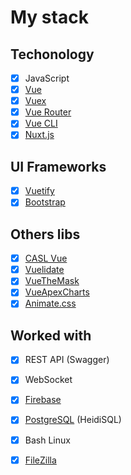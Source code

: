 # My stack
## Techonology
- [x] JavaScript
- [x] [Vue](https://vuejs.org/)
- [x] [Vuex](https://vuex.vuejs.org/)
- [x] [Vue Router](https://router.vuejs.org/)
- [x] [Vue CLI](https://cli.vuejs.org/)
- [x] [Nuxt.js](https://nuxtjs.org/)

## UI Frameworks
- [x] [Vuetify](https://vuetifyjs.com/en/)
- [x] [Bootstrap](https://getbootstrap.com/)

## Others libs
- [x] [CASL Vue](https://github.com/stalniy/casl/tree/master/packages/casl-vue)
- [x] [Vuelidate](https://vuelidate.js.org/)
- [x] [VueTheMask](https://github.com/vuejs-tips/vue-the-mask)
- [x] [VueApexCharts](https://github.com/apexcharts/vue-apexcharts)
- [x] [Animate.css](https://animate.style/)

## Worked with
- [x] REST API (Swagger)
- [x] WebSocket
- [x] [Firebase](https://firebase.google.com/?hl=en)
- [x] [PostgreSQL](https://www.postgresql.org/) (HeidiSQL)
- [x] Bash Linux
- [x] [FileZilla](https://filezilla.ru/)

